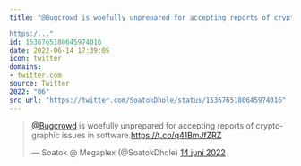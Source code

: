 ```yaml
---
title: "@Bugcrowd is woefully unprepared for accepting reports of cryptographic issues in software.

https:/..."
id: 1536765180645974016
date: 2022-06-14 17:39:05
icon: twitter
domains:
- twitter.com
source: Twitter
2022: "06"
src_url: "https://twitter.com/SoatokDhole/status/1536765180645974016"
---
```

<blockquote class="twitter-tweet" data-lang="nl" data-dnt="true"><p lang="en" dir="ltr"><a href="https://twitter.com/Bugcrowd?ref_src=twsrc%5Etfw">@Bugcrowd</a> is woefully unprepared for accepting reports of cryptographic issues in software.<a href="https://t.co/q41BmJfZRZ">https://t.co/q41BmJfZRZ</a></p>&mdash; Soatok @ Megaplex (@SoatokDhole) <a href="https://twitter.com/SoatokDhole/status/1536765180645974016?ref_src=twsrc%5Etfw">14 juni 2022</a></blockquote>
<script async src="https://platform.twitter.com/widgets.js" charset="utf-8"></script>

